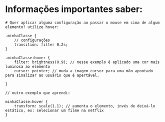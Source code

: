# Informações importantes saber:

    # Quer aplicar alguma configuração ao passar o mouse em cima de algum elemento? utilize hover:

    .minhaClasse {
        // configurações
        transition: filter 0.2s;
    }

    .minhaClasse:hover {
        filter: brightness(0.9); // nesse exemplo é aplicado uma cor mais luminosa ao elemento 
        cursor: pointer; // muda a imagem cursor para uma mão apontado para sinalizar ao usuário que é apertável.

    }

    // outro exemplo que aprendi:

    minhaClasse:hover {
        transform: scale(1.1); // aumenta o elemento, invés de deixá-lo estático, ex: selecionar um filme na netflix
    }